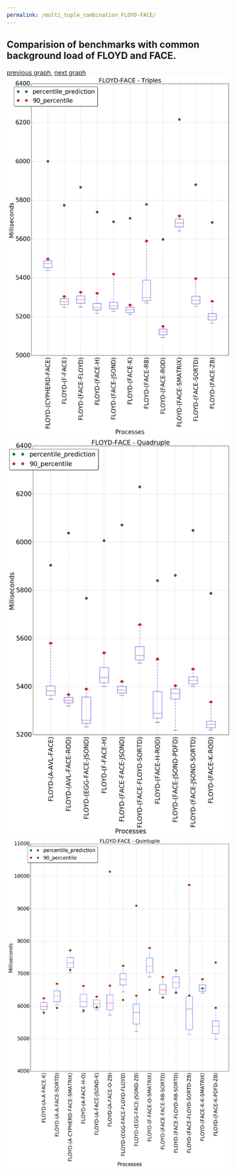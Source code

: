 ```yaml
---
permalink: /multi_tuple_combination_FLOYD-FACE/
---
```



 ## Comparision of benchmarks with common background load of FLOYD and FACE.

[previous graph](../multi_tuple_combination_FLOYD-EGG/), [next graph](../multi_tuple_combination_FLOYD-FLOYD/)
![graph figure](./images/triple/FLOYD/FLOYD-FACE_box.png)![graph figure](./images/quadruple/FLOYD/FLOYD-FACE_box.png)![graph figure](./images/quintuple/FLOYD/FLOYD-FACE_box.png)